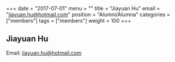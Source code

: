 +++
date = "2017-07-01"
menu = ""
title = "Jiayuan Hu"
email = "jiayuan.hu@hotmail.com"
position = "Alumni/Alumna"
categories = ["members"]
tags = ["members"]
weight = 100
+++
<br/>

## Jiayuan Hu

Email: [jiayuan.hu@hotmail.com](mailto:jiayuan.hu@hotmail.com)
